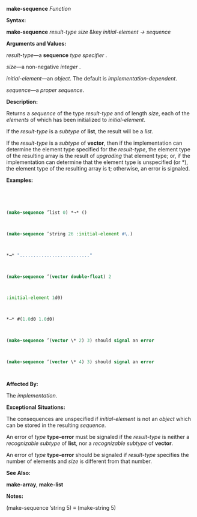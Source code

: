 **make-sequence** *Function* 



**Syntax:** 



**make-sequence** *result-type size* &key *initial-element → sequence* 



**Arguments and Values:** 



*result-type*—a **sequence** *type specifier* . 



*size*—a non-negative *integer* . 



*initial-element*—an *object*. The default is *implementation-dependent*. 



*sequence*—a *proper sequence*. 



**Description:** 



Returns a *sequence* of the type *result-type* and of length *size*, each of the *elements* of which has been initialized to *initial-element*. 



If the *result-type* is a *subtype* of **list**, the result will be a *list*. 



If the *result-type* is a *subtype* of **vector**, then if the implementation can determine the element type specified for the *result-type*, the element type of the resulting array is the result of *upgrading* that element type; or, if the implementation can determine that the element type is unspecified (or \*), the element type of the resulting array is **t**; otherwise, an error is signaled. 



**Examples:**
```lisp
 



(make-sequence ’list 0) *→* () 



(make-sequence ’string 26 :initial-element #\.) 



*→* ".........................." 



(make-sequence ’(vector double-float) 2 



:initial-element 1d0) 



*→* #(1.0d0 1.0d0) 



(make-sequence ’(vector \* 2) 3) should signal an error 



(make-sequence ’(vector \* 4) 3) should signal an error 




```
**Affected By:** 



The *implementation*. 



**Exceptional Situations:** 



The consequences are unspecified if *initial-element* is not an *object* which can be stored in the resulting *sequence*. 







 



 



An error of *type* **type-error** must be signaled if the *result-type* is neither a *recognizable subtype* of **list**, nor a *recognizable subtype* of **vector**. 



An error of *type* **type-error** should be signaled if *result-type* specifies the number of elements and *size* is different from that number. 



**See Also:** 



**make-array**, **make-list** 



**Notes:** 



(make-sequence ’string 5) *≡* (make-string 5) 




